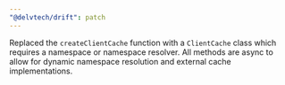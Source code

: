 ```yaml
---
"@delvtech/drift": patch
---
```


Replaced the `createClientCache` function with a `ClientCache` class which requires a namespace or namespace resolver. All methods are async to allow for dynamic namespace resolution and external cache implementations.
